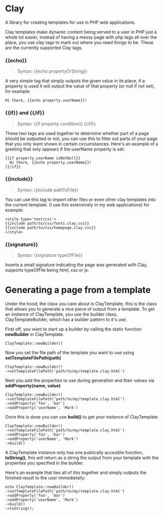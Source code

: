 # Clay
A library for creating templates for use in PHP web applications.

Clay templates make dynamic content being served to a user in PHP just a whole lot easier, instead of having a messy page with php tags all over the place, you use clay tags to mark out where you need things to be.
These are the currently supported Clay tags.

### {{echo}}
> Syntax: {{echo propertyOrString}}

A very simple tag that simply outputs the given value in its place, if a property is used it will output the value of that property (or null if not set), for example:
```
Hi there, {{echo property.userName}}!
```

### {{if}} and {{/if}}
> Syntax: {{if property condition}} {{/if}}

These two tags are used together to determine whether part of a page should be outputted or not, you can use this to filter out parts of your page that you only want shown in certain circumstances. Here's an example of a greeting that only appears if the userName property is set:
```
{{if property.userName isNotNull}}
  Hi there, {{echo property.userName}}!
{{/if}}
```

### {{include}}
> Syntax: {{include pathToFile}}

You can use this tag to import other files or even other clay templates into the current template. (I use this extensively in my web applications) for example:
```
<style type='text/css'>
{{include path/to/css/fonts.clay.css}}
{{include path/to/css/homepage.clay.css}}
</style>
```

### {{signature}}
> Syntax: {{signature typeOfFile}}

Inserts a small signature indicating the page was generated with Clay, supports typeOfFile being html, css or js.

# Generating a page from a template

Under the hood, the class you care about is ClayTemplate, this is the class that allows you to generate a nice piece of output from a template.
To get an instance of ClayTemplate, you use the builder class, ClayTemplateBuilder, which has a builder pattern to it's use.

First off, you want to start up a builder by calling the static function **newBuilder** in ClayTemplate.
```
ClayTemplate::newBuilder()
```

Now you set the file path of the template you want to use using **setTemplateFilePath(path)**

```
ClayTemplate::newBuilder()
->setTemplateFilePath('path/to/my/template.clay.html')
```

Next you add the properties to use during generation and their values via **addProperty(name, value)**

```
ClayTemplate::newBuilder()
->setTemplateFilePath('path/to/my/template.clay.html')
->addProperty('foo', 'bar')
->addProperty('userName', 'Mark')
```

Once this is done you can use **build()** to get your instance of ClayTemplate.

```
ClayTemplate::newBuilder()
->setTemplateFilePath('path/to/my/template.clay.html')
->addProperty('foo', 'bar')
->addProperty('userName', 'Mark')
->build()
```

A ClayTemplate instance only has one publically accesible function, **toString()**, this will return as a string the output from your template with the properties you specified in the builder.

Here's an example that ties all of this together and simply outputs the finished result to the user immedietally:
```
echo ClayTemplate::newBuilder()
->setTemplateFilePath('path/to/my/template.clay.html')
->addProperty('foo', 'bar')
->addProperty('userName', 'Mark')
->build()
->toString();
```
